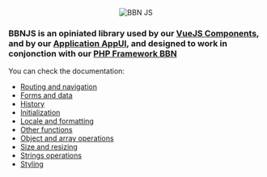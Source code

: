 <p align="center"><img alt="BBN JS" src="https://cdn.bbn.io/img/240w/js.png"></p>

### BBNJS is an opiniated library used by our [VueJS Components](https://vue.bbn.io), and by our [Application AppUI](https://appui.bbn.io), and designed to work in conjonction with our [PHP Framework BBN](https://doc.bbn.io)

You can check the documentation:

* [Routing and navigation](doc/md/ajax.md)
* [Forms and data](doc/md/form.md)
* [History](doc/md/history.md)
* [Initialization](doc/md/init.md)
* [Locale and formatting](doc/md/locale.md)
* [Other functions](doc/md/misc.md)
* [Object and array operations](doc/md/object.md)
* [Size and resizing](doc/md/size.md)
* [Strings operations](doc/md/string.md)
* [Styling](doc/md/style.md)